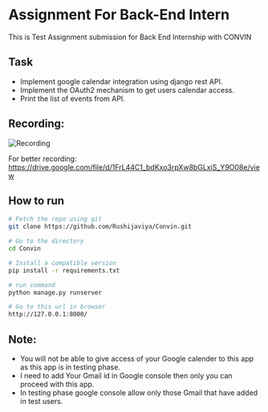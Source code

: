Assignment For Back-End Intern
========

This is Test Assignment submission for Back End Internship with CONVIN

Task
--------

- Implement google calendar integration using django rest API.
- Implement the OAuth2 mechanism to get users calendar access.
- Print the list of events from API. 

Recording:
--------

![Recording](record.gif)

For better recording:
https://drive.google.com/file/d/1FrL44C1_bdKxo3rpXw8bGLxiS_Y9O08e/view

## How to run
```bash
# Fetch the repo using git
git clone https://github.com/Rushijaviya/Convin.git

# Go to the directory
cd Convin

# Install a compatible version
pip install -r requirements.txt

# run command
python manage.py runserver

# Go to this url in browser
http://127.0.0.1:8000/
```

Note:
--------
- You will not be able to give access of your Google calender to this app as this app is in testing phase.
- I need to add Your Gmail id in Google console then only you can proceed with this app.
- In testing phase google console allow only those Gmail that have added in test users.
